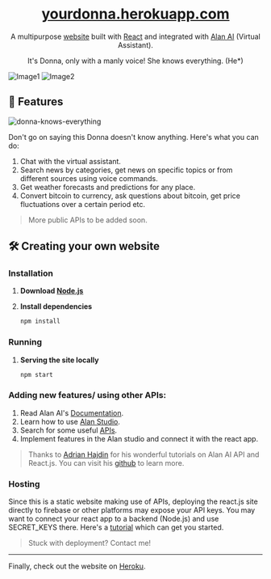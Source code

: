 <h1 align="center">
  <a href="https://yourdonna.herokuapp.com/">
    yourdonna.herokuapp.com
  </a>
</h1>

<p align="center">A multipurpose <a href="https://yourdonna.herokuapp.com/">website</a> built with <a href="https://reactjs.org/">React</a> and integrated with <a href="https://alan.app/">Alan AI</a> (Virtual Assistant).</p>

<p align="center">It's Donna, only with a manly voice! She knows everything. (He*)</p>

![Image1](https://user-images.githubusercontent.com/55903466/122777487-b6ad4400-d2c9-11eb-8470-d2eb08317660.png)
![Image2](https://user-images.githubusercontent.com/55903466/122777501-b90f9e00-d2c9-11eb-8a7d-1f309734cde1.png)

## 👑 Features
![donna-knows-everything](https://user-images.githubusercontent.com/55903466/122892117-bf058d80-d362-11eb-81e8-67eb7582126d.gif)

Don't go on saying this Donna doesn't know anything. Here's what you can do:
1. Chat with the virtual assistant.
2. Search news by categories, get news on specific topics or from different sources using voice commands.
3. Get weather forecasts and predictions for any place.
4. Convert bitcoin to currency, ask questions about bitcoin, get price fluctuations over a certain period etc.
> More public APIs to be added soon.

## 🛠 Creating your own website
### Installation
1. **Download <a href="https://nodejs.org/en/download/">Node.js</a>**
2. **Install dependencies**

   ```sh
   npm install
   ```
### Running
1. **Serving the site locally**

   ```sh
   npm start
   ```
### Adding new features/ using other APIs:
1. Read Alan AI's <a href="https://alan.app/docs/">Documentation</a>.
2. Learn how to use <a href="https://studio.alan.app/">Alan Studio</a>.
3. Search for some useful <a href="https://github.com/public-apis/public-apis">APIs</a>.
4. Implement features in the Alan studio and connect it with the react app.
> Thanks to <a href="https://www.linkedin.com/in/adrian-hajdin-44040a158/">Adrian Hajdin</a> for his wonderful tutorials on Alan AI API and React.js. You can visit his <a href="https://github.com/adrianhajdin">github</a> to learn more.

### Hosting
Since this is a static website making use of APIs, deploying the react.js site directly to firebase or other platforms may expose your API keys. You may want to connect your react app to a backend (Node.js) and use SECRET_KEYS there. Here's a <a href="https://www.educative.io/edpresso/how-to-deploy-react-app-to-heroku">tutorial</a> which can get you started.
> Stuck with deployment? Contact me!
<hr></hr>
Finally, check out the website on <a href="https://yourdonna.herokuapp.com/">Heroku</a>.
